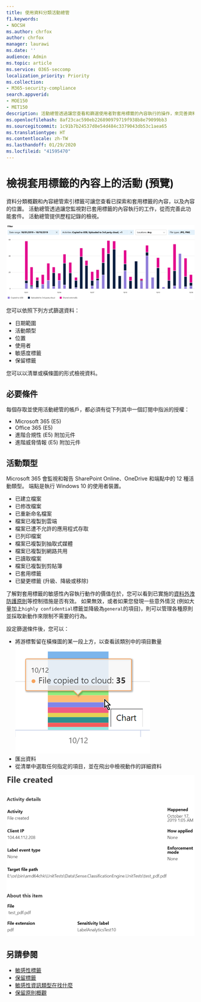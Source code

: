 ```yaml
---
title: 使用資料分類活動總管
f1.keywords:
- NOCSH
ms.author: chrfox
author: chrfox
manager: laurawi
ms.date: ''
audience: Admin
ms.topic: article
ms.service: O365-seccomp
localization_priority: Priority
ms.collection:
- M365-security-compliance
search.appverid:
- MOE150
- MET150
description: 活動總管透過讓您查看和篩選使用者對套用標籤的內容執行的操作，來完善資料分類功能。
ms.openlocfilehash: 8af23cac590eb226890979719f938b8e79099bb3
ms.sourcegitcommit: 1c91b7b24537d0e54d484c3379043db53c1aea65
ms.translationtype: HT
ms.contentlocale: zh-TW
ms.lasthandoff: 01/29/2020
ms.locfileid: "41595470"
---
```

# <a name="view-activity-on-your-labeled-content-preview"></a>檢視套用標籤的內容上的活動 (預覽)

資料分類概觀和內容總管索引標籤可讓您查看已探索和套用標籤的內容，以及內容的位置。 活動總管透過讓您監視對已套用標籤的內容執行的工作，從而完善此功能套件。 活動總管提供歷程記錄的檢視。

![預留位置螢幕擷取畫面概觀活動總管](media/data-classification-activity-explorer-1.png)

您可以依照下列方式篩選資料：

- 日期範圍
- 活動類型
- 位置
- 使用者
- 敏感度標籤
- 保留標籤


您可以以清單或橫條圖的形式檢視資料。

## <a name="prerequisites"></a>必要條件

每個存取並使用活動總管的帳戶，都必須有從下列其中一個訂閱中指派的授權：

- Microsoft 365 (E5)
- Office 365 (E5)
- 進階合規性 (E5) 附加元件
- 進階威脅情報 (E5) 附加元件

## <a name="activity-type"></a>活動類型

Microsoft 365 會監視和報告 SharePoint Online、OneDrive 和端點中的 12 種活動類型。 端點是執行 Windows 10 的使用者裝置。

- 已建立檔案
- 已修改檔案
- 已重新命名檔案
- 檔案已複製到雲端
- 檔案已遭不允許的應用程式存取
- 已列印檔案
- 檔案已複製到抽取式媒體
- 檔案已複製到網路共用
- 已讀取檔案
- 檔案已複製到剪貼簿
- 已套用標籤
- 已變更標籤 (升級、降級或移除)

了解對套用標籤的敏感性內容執行動作的價值在於，您可以看到已實施的[資料外洩防護原則](data-loss-prevention-policies.md)等控制措施是否有效。 如果無效，或者如果您發現一些意外情況 (例如大量加上`highly confidential`標籤並降級為`general`的項目)，則可以管理各種原則並採取新動作來限制不需要的行為。

設定篩選條件後，您可以：

- 將游標暫留在橫條圖的某一段上方，以查看該類別中的項目數量 ![活動總管將游標暫留在](media/data-classification-activity-explorer-hover-over-2.png)
- 匯出資料
- 從清單中選取任何指定的項目，並在飛出中檢視動作的詳細資料

![活動總管詳細資料飛出](media/data-classification-activity-explorer-fly-out-3.png)

## <a name="see-also"></a>另請參閱
- [敏感性標籤](sensitivity-labels.md)
- [保留標籤](labels.md)
- [敏感性資訊類型在找什麼](what-the-sensitive-information-types-look-for.md)
- [保留原則概觀](retention-policies.md)

